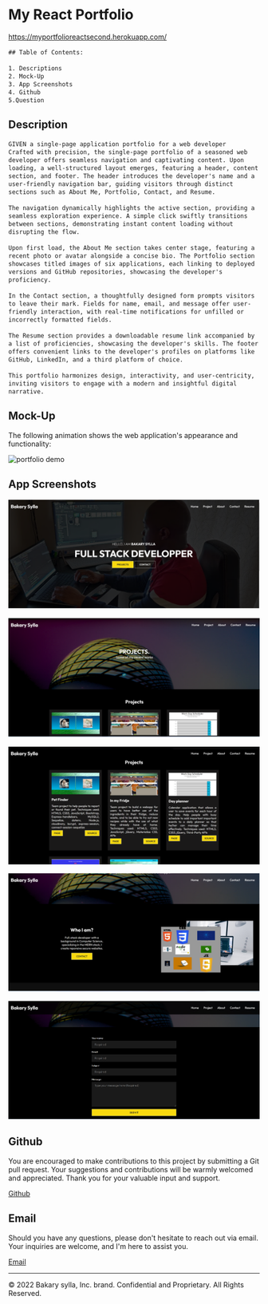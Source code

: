 # My React Portfolio

https://myportfolioreactsecond.herokuapp.com/

    ## Table of Contents:

    1. Descriptions
    2. Mock-Up
    3. App Screenshots
    4. Github
    5.Question

## Description

```
GIVEN a single-page application portfolio for a web developer
Crafted with precision, the single-page portfolio of a seasoned web developer offers seamless navigation and captivating content. Upon loading, a well-structured layout emerges, featuring a header, content section, and footer. The header introduces the developer's name and a user-friendly navigation bar, guiding visitors through distinct sections such as About Me, Portfolio, Contact, and Resume.

The navigation dynamically highlights the active section, providing a seamless exploration experience. A simple click swiftly transitions between sections, demonstrating instant content loading without disrupting the flow.

Upon first load, the About Me section takes center stage, featuring a recent photo or avatar alongside a concise bio. The Portfolio section showcases titled images of six applications, each linking to deployed versions and GitHub repositories, showcasing the developer's proficiency.

In the Contact section, a thoughtfully designed form prompts visitors to leave their mark. Fields for name, email, and message offer user-friendly interaction, with real-time notifications for unfilled or incorrectly formatted fields.

The Resume section provides a downloadable resume link accompanied by a list of proficiencies, showcasing the developer's skills. The footer offers convenient links to the developer's profiles on platforms like GitHub, LinkedIn, and a third platform of choice.

This portfolio harmonizes design, interactivity, and user-centricity, inviting visitors to engage with a modern and insightful digital narrative.
```

## Mock-Up

The following animation shows the web application's appearance and functionality:

![portfolio demo](./src/assets/Reactportfolio_demo.gif)

## App Screenshots

![Portfolio1](src/assets/Portfolio1.png)

![Portfolio2](src/assets/Portfolio2.png)

![Portfolio3](src/assets/Portfolio3.png)

![Portfolio4](src/assets/Portfolio4.png)

![Portfolio5](src/assets/Portfolio5.png)

## Github

You are encouraged to make contributions to this project by submitting a Git pull request. Your suggestions and contributions will be warmly welcomed and appreciated. Thank you for your valuable input and support.

[Github](https://github.com/Abou2022/my-portfolio)

## Email

Should you have any questions, please don't hesitate to reach out via email. Your inquiries are welcome, and I'm here to assist you.

[Email](mailto:syllabakary2002@gmail.com)

---

© 2022 Bakary sylla, Inc. brand. Confidential and Proprietary. All Rights Reserved.

